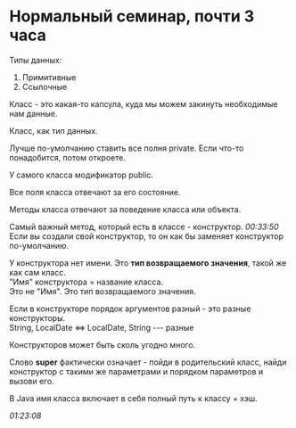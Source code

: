 # Нормальный семинар, почти 3 часа

Типы данных:
1. Примитивные
2. Ссылочные

Класс - это какая-то капсула, куда мы можем закинуть необходимые нам данные.

Класс, как тип данных.

Лучше по-умолчанию ставить все полня private. Если что-то понадобится, потом откроете.

У самого класса модификатор public.

Все поля класса отвечают за его состояние.

Методы класса отвечают за поведение класса или объекта.

Самый важный метод, который есть в классе - конструктор.
*00:33:50*  
Если вы создали свой конструктор, то он как бы заменяет конструктор по-умолчанию.

У конструктора нет имени. Это **тип возвращаемого значения**, такой же как сам класс.  
"Имя" конструктора = название класса.  
Это не "Имя". Это тип возвращаемого значения.

Если в конструкторе порядок аргументов разный - это разные конструкторы.  
String, LocalDate <=> LocalDate, String  --- разные  

Конструкторов может быть сколь угодно много.  

Слово **super** фактически означает - пойди в родительский класс, найди конструктор с такими же параметрами и порядком параметров и вызови его.  

В Java имя класса включает в себя полный путь к классу + хэш.

*01:23:08*